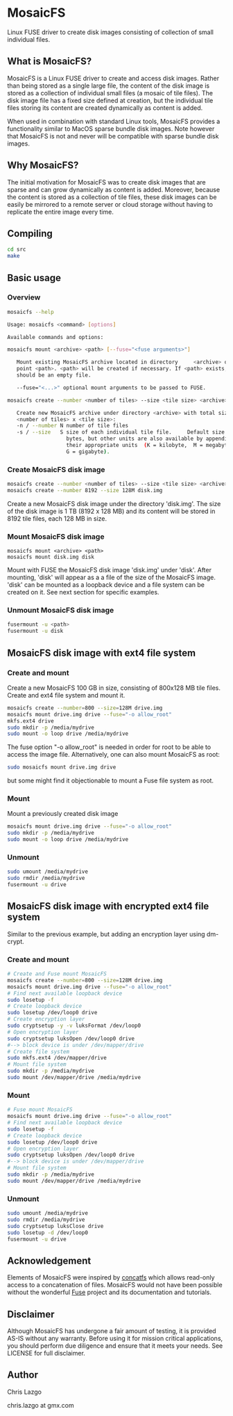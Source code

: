 ﻿# MosaicFS
Linux FUSE driver to create disk images consisting of collection of small individual files.

## What is MosaicFS?

MosaicFS is a Linux FUSE driver to create and access disk images. Rather 
than being stored as a single large file, the content of the disk image 
is stored as a collection of individual small files (a mosaic of tile files). 
The disk image file has a fixed size defined at creation, but the individual 
tile files storing its content are created dynamically as content is added.

When used in combination with standard Linux tools, MosaicFS provides a 
functionality similar to MacOS sparse bundle disk images. Note however
 that MosaicFS is not and never will be compatible with sparse bundle disk 
images.

## Why MosaicFS?

The initial motivation for MosaicFS was to create disk images that are 
sparse and can grow dynamically as content is added. Moreover, because 
the content is stored as a collection of tile files, these disk images 
can be easily be mirrored to a remote server or cloud storage without 
having to replicate the entire image every time.

## Compiling

```bash
cd src
make
```

## Basic usage

### Overview

```bash
mosaicfs --help

Usage: mosaicfs <command> [options]

Available commands and options:

mosaicfs mount <archive> <path> [--fuse="<fuse arguments>"]

   Mount existing MosaicFS archive located in directory     <archive> on mount
   point <path>. <path> will be created if necessary. If <path> exists, it
   should be an empty file.

   --fuse="<...>" optional mount arguments to be passed to FUSE.

mosaicfs create --number <number of tiles> --size <tile size> <archive>

   Create new MosaicFS archive under directory <archive> with total size
   <number of tiles> x <tile size>:
   -n / --number N number of tile files
   -s / --size   S size of each individual tile file.     Default size is in
                   bytes, but other units are also available by appending
                   their appropriate units  (K = kilobyte,  M = megabyte,
                   G = gigabyte).
```

### Create MosaicFS disk image

```bash
mosaicfs create --number <number of tiles> --size <tile size> <archive>
mosaicfs create --number 8192 --size 128M disk.img
```

Create a new MosaicFS disk image under the directory 'disk.img'. 
The size of the disk image is 1 TB (8192 x 128 MB) and its content will 
be stored in 8192 tile files, each 128 MB in size.

### Mount MosaicFS disk image

    mosaicfs mount <archive> <path>
    mosaicfs mount disk.img disk

Mount with FUSE the MosaicFS disk image 'disk.img' under 'disk'. After 
mounting, 'disk' will appear as a a file of the size of the MosaicFS image. 
'disk' can be mounted as a loopback device and a file system can be created
on it. See next section for specific examples.

### Unmount MosaicFS disk image

```bash
fusermount -u <path>
fusermount -u disk
```


## MosaicFS disk image with ext4 file system

### Create and mount

Create a new MosaicFS 100 GB in size, consisting of 800x128 MB tile files. 
Create and ext4 file system and mount it.

```bash
mosaicfs create --number=800 --size=128M drive.img
mosaicfs mount drive.img drive --fuse="-o allow_root"
mkfs.ext4 drive
sudo mkdir -p /media/mydrive
sudo mount -o loop drive /media/mydrive
```

The fuse option "-o allow_root" is needed in order for root to be
able to access the image file. Alternatively, one can also mount
MosaicFS as root:

```bash
sudo mosaicfs mount drive.img drive
```

but some might find it objectionable to mount a Fuse file system as root.

### Mount

Mount a previously created disk image

```bash
mosaicfs mount drive.img drive --fuse="-o allow_root"
sudo mkdir -p /media/mydrive
sudo mount -o loop drive /media/mydrive
```

### Unmount

```bash
sudo umount /media/mydrive
sudo rmdir /media/mydrive
fusermount -u drive
```

## MosaicFS disk image with encrypted ext4 file system

Similar to the previous example, but adding an encryption layer using dm-crypt.

### Create and mount

```bash
# Create and Fuse mount MosaicFS
mosaicfs create --number=800 --size=128M drive.img
mosaicfs mount drive.img drive --fuse="-o allow_root"
# Find next available loopback device
sudo losetup -f
# Create loopback device
sudo losetup /dev/loop0 drive
# Create encryption layer
sudo cryptsetup -y -v luksFormat /dev/loop0
# Open encryption layer
sudo cryptsetup luksOpen /dev/loop0 drive
#--> block device is under /dev/mapper/drive
# Create file system
sudo mkfs.ext4 /dev/mapper/drive
# Mount file system
sudo mkdir -p /media/mydrive
sudo mount /dev/mapper/drive /media/mydrive
```

### Mount

```bash
# Fuse mount MosaicFS
mosaicfs mount drive.img drive --fuse="-o allow_root"
# Find next available loopback device
sudo losetup -f
# Create loopback device
sudo losetup /dev/loop0 drive
# Open encryption layer
sudo cryptsetup luksOpen /dev/loop0 drive
#--> block device is under /dev/mapper/drive
# Mount file system
sudo mkdir -p /media/mydrive
sudo mount /dev/mapper/drive /media/mydrive
```

### Unmount

```bash
sudo umount /media/mydrive
sudo rmdir /media/mydrive
sudo cryptsetup luksClose drive
sudo losetup -d /dev/loop0
fusermount -u drive
```

## Acknowledgement

Elements of MosaicFS were inspired by [concatfs](https://github.com/schlaile/concatfs) which allows read-only access to a concatenation of files. MosaicFS would not have been possible without the wonderful [Fuse](https://github.com/libfuse/libfuse) project and its documentation and tutorials.

## Disclaimer

Although MosaicFS has undergone a fair amount of testing, it is provided
AS-IS without any warranty. Before using it for mission critical applications,
you should perform due diligence and ensure that it meets your needs. 
See LICENSE for full disclaimer.

## Author

Chris Lazgo

chris.lazgo at gmx.com

